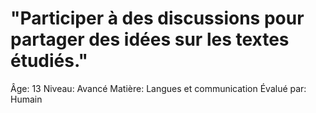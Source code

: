 # "Participer à des discussions pour partager des idées sur les textes étudiés."

Âge: 13
Niveau: Avancé
Matière: Langues et communication
Évalué par: Humain